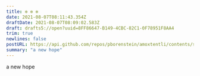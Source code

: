 ```yaml
---
title: ✼ ✼ ✼
date: 2021-08-07T08:11:43.354Z
draftDate: 2021-08-07T08:09:02.583Z
draft: drafts5://open?uuid=8FF86647-B149-4CBC-82C1-0F78951F8AA4
trim: true
newlines: false
postURL: https://api.github.com/repos/pborenstein/amoxtentli/contents/src/posts/8ff86647-b149-4cbc-82c1-0f78951f8aa4.md
summary: "a new hope"
---
```


a new hope
